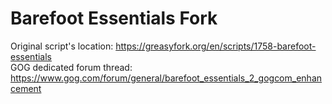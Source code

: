 # Barefoot Essentials Fork

Original script's location: https://greasyfork.org/en/scripts/1758-barefoot-essentials  
GOG dedicated forum thread: https://www.gog.com/forum/general/barefoot_essentials_2_gogcom_enhancement
